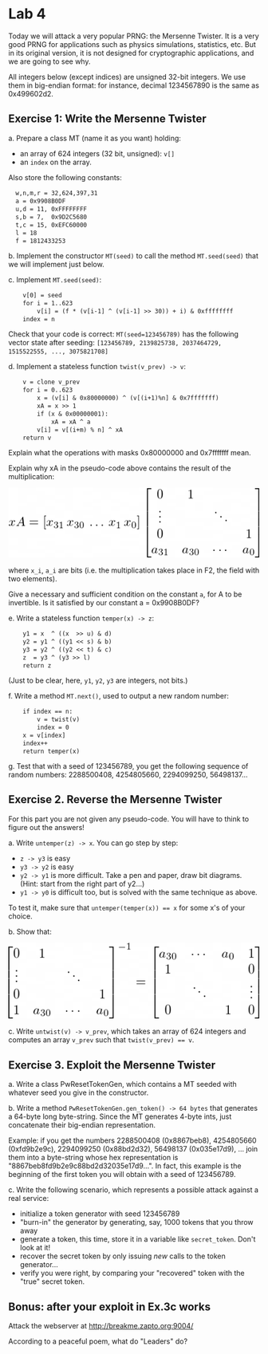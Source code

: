 # Lab 4

Today we will attack a very popular PRNG: the Mersenne Twister. It is a very good PRNG for
applications such as physics simulations, statistics, etc. But in its original version, it is not
designed for cryptographic applications, and we are going to see why.

All integers below (except indices) are unsigned 32-bit integers. We use them in big-endian format:
for instance, decimal 1234567890 is the same as 0x499602d2.


## Exercise 1: Write the Mersenne Twister

a. Prepare a class MT (name it as you want) holding:

  - an array of 624 integers (32 bit, unsigned): `v[]`
  - an `index` on the array.

  Also store the following constants:

      w,n,m,r = 32,624,397,31
      a = 0x9908B0DF
      u,d = 11, 0xFFFFFFFF
      s,b = 7,  0x9D2C5680
      t,c = 15, 0xEFC60000
      l = 18
      f = 1812433253

b. Implement the constructor `MT(seed)` to call the method `MT.seed(seed)` that we will implement
just below.

c. Implement `MT.seed(seed)`:
    
        v[0] = seed
        for i = 1..623
            v[i] = (f * (v[i-1] ^ (v[i-1] >> 30)) + i) & 0xffffffff
        index = n

  Check that your code is correct: `MT(seed=123456789)` has the following vector state after seeding:
  `[123456789, 2139825738, 2037464729, 1515522555, ..., 3075821708]`

d. Implement a stateless function `twist(v_prev) -> v`:

        v = clone v_prev
        for i = 0..623
            x = (v[i] & 0x80000000) ^ (v[(i+1)%n] & 0x7fffffff)
            xA = x >> 1
            if (x & 0x00000001):
                xA = xA ^ a
            v[i] = v[(i+m) % n] ^ xA
        return v

  Explain what the operations with masks 0x80000000 and 0x7fffffff mean.
  
  Explain why xA in the pseudo-code above contains the result of the multiplication:
  
  <img src="eqns/e7d6f71edc30f0e1e8730d5f0c956198.png" />
  
  where `x_i`, `a_i`  are bits (i.e. the multiplication takes place in F2, the field with two
  elements).
  
  Give a necessary and sufficient condition on the constant `a`, for A to be invertible. Is it
  satisfied by our constant a = 0x9908B0DF?


e. Write a stateless function `temper(x) -> z`:

        y1 = x  ^ ((x  >> u) & d)
        y2 = y1 ^ ((y1 << s) & b)
        y3 = y2 ^ ((y2 << t) & c)
        z  = y3 ^ (y3 >> l)
        return z

  (Just to be clear, here, `y1`, `y2`, `y3` are integers, not bits.)

f. Write a method `MT.next()`, used to output a new random number:

        if index == n:
            v = twist(v)
            index = 0
        x = v[index]
        index++
        return temper(x)

g. Test that with a seed of 123456789, you get the following sequence of random numbers: 2288500408,
4254805660, 2294099250, 56498137...



## Exercise 2. Reverse the Mersenne Twister

For this part you are not given any pseudo-code. You will have to think to figure out the answers!

a. Write `untemper(z) -> x`. You can go step by step:

  - `z -> y3` is easy
  - `y3 -> y2` is easy
  - `y2 -> y1` is more difficult. Take a pen and paper, draw bit diagrams. (Hint: start from the right
      part of y2...)
  - `y1 -> y0` is difficult too, but is solved with the same technique as above.

  To test it, make sure that `untemper(temper(x)) == x` for some x's of your choice.

b. Show that:

  <img src="eqns/4a53b347fbb57a600604fb5138693b65.png" />

c. Write `untwist(v) -> v_prev`, which takes an array of 624 integers and computes an array `v_prev`
such that `twist(v_prev) == v`.



## Exercise 3. Exploit the Mersenne Twister

a. Write a class PwResetTokenGen, which contains a MT seeded with whatever seed you give in the
constructor.

b. Write a method `PwResetTokenGen.gen_token() -> 64 bytes` that generates a 64-byte long
byte-string. Since the MT generates 4-byte ints, just concatenate their big-endian representation.

  Example: if you get the numbers 2288500408 (0x8867beb8), 4254805660 (0xfd9b2e9c), 2294099250
  (0x88bd2d32), 56498137 (0x035e17d9), ... join them into a byte-string whose hex representation is
  "8867beb8fd9b2e9c88bd2d32035e17d9...". In fact, this example is the beginning of the first token you
  will obtain with a seed of 123456789.

c. Write the following scenario, which represents a possible attack against a real service:

  - initialize a token generator with seed 123456789
  - "burn-in" the generator by generating, say, 1000 tokens that you throw away
  - generate a token, this time, store it in a variable like `secret_token`. Don't look at it!
  - recover the secret token by only issuing _new_ calls to the token generator...
  - verify you were right, by comparing your "recovered" token with the "true" secret token.


## Bonus: after your exploit in Ex.3c works

Attack the webserver at http://breakme.zapto.org:9004/

According to a peaceful poem, what do "Leaders" do?
